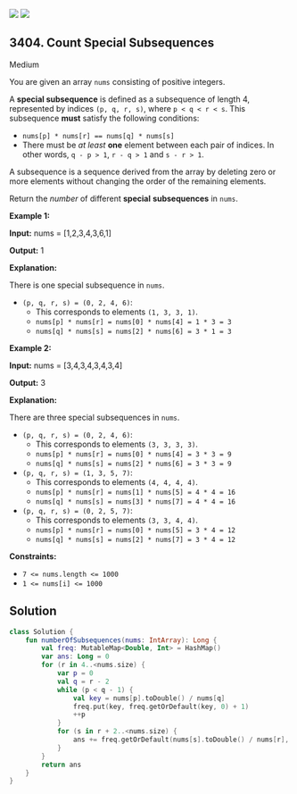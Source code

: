 [![](https://img.shields.io/github/stars/javadev/LeetCode-in-Kotlin?label=Stars&style=flat-square)](https://github.com/javadev/LeetCode-in-Kotlin)
[![](https://img.shields.io/github/forks/javadev/LeetCode-in-Kotlin?label=Fork%20me%20on%20GitHub%20&style=flat-square)](https://github.com/javadev/LeetCode-in-Kotlin/fork)

## 3404\. Count Special Subsequences

Medium

You are given an array `nums` consisting of positive integers.

A **special subsequence** is defined as a subsequence of length 4, represented by indices `(p, q, r, s)`, where `p < q < r < s`. This subsequence **must** satisfy the following conditions:

*   `nums[p] * nums[r] == nums[q] * nums[s]`
*   There must be _at least_ **one** element between each pair of indices. In other words, `q - p > 1`, `r - q > 1` and `s - r > 1`.

A subsequence is a sequence derived from the array by deleting zero or more elements without changing the order of the remaining elements.

Return the _number_ of different **special** **subsequences** in `nums`.

**Example 1:**

**Input:** nums = [1,2,3,4,3,6,1]

**Output:** 1

**Explanation:**

There is one special subsequence in `nums`.

*   `(p, q, r, s) = (0, 2, 4, 6)`:
    *   This corresponds to elements `(1, 3, 3, 1)`.
    *   `nums[p] * nums[r] = nums[0] * nums[4] = 1 * 3 = 3`
    *   `nums[q] * nums[s] = nums[2] * nums[6] = 3 * 1 = 3`

**Example 2:**

**Input:** nums = [3,4,3,4,3,4,3,4]

**Output:** 3

**Explanation:**

There are three special subsequences in `nums`.

*   `(p, q, r, s) = (0, 2, 4, 6)`:
    *   This corresponds to elements `(3, 3, 3, 3)`.
    *   `nums[p] * nums[r] = nums[0] * nums[4] = 3 * 3 = 9`
    *   `nums[q] * nums[s] = nums[2] * nums[6] = 3 * 3 = 9`
*   `(p, q, r, s) = (1, 3, 5, 7)`:
    *   This corresponds to elements `(4, 4, 4, 4)`.
    *   `nums[p] * nums[r] = nums[1] * nums[5] = 4 * 4 = 16`
    *   `nums[q] * nums[s] = nums[3] * nums[7] = 4 * 4 = 16`
*   `(p, q, r, s) = (0, 2, 5, 7)`:
    *   This corresponds to elements `(3, 3, 4, 4)`.
    *   `nums[p] * nums[r] = nums[0] * nums[5] = 3 * 4 = 12`
    *   `nums[q] * nums[s] = nums[2] * nums[7] = 3 * 4 = 12`

**Constraints:**

*   `7 <= nums.length <= 1000`
*   `1 <= nums[i] <= 1000`

## Solution

```kotlin
class Solution {
    fun numberOfSubsequences(nums: IntArray): Long {
        val freq: MutableMap<Double, Int> = HashMap()
        var ans: Long = 0
        for (r in 4..<nums.size) {
            var p = 0
            val q = r - 2
            while (p < q - 1) {
                val key = nums[p].toDouble() / nums[q]
                freq.put(key, freq.getOrDefault(key, 0) + 1)
                ++p
            }
            for (s in r + 2..<nums.size) {
                ans += freq.getOrDefault(nums[s].toDouble() / nums[r], 0).toLong()
            }
        }
        return ans
    }
}
```